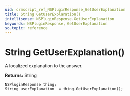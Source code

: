 ```yaml
---
uid: crmscript_ref_NSPluginResponse_GetUserExplanation
title: String GetUserExplanation()
intellisense: NSPluginResponse.GetUserExplanation
keywords: NSPluginResponse, GetUserExplanation
so.topic: reference
---
```


# String GetUserExplanation()

A localized explanation to the answer.

**Returns:** String

```crmscript
NSPluginResponse thing;
String userExplanation  = thing.GetUserExplanation();
```

